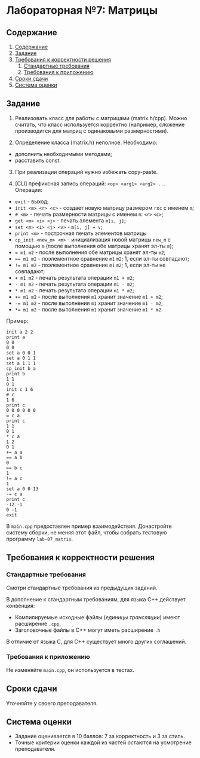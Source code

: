 # Лабораторная №7: Mатрицы

## Содержание
1. [Содержание](#содержание)
1. [Задание](#задание)
1. [Требования к корректности решения](#требования-к-корректности-решения)
   1. [Стандартные требования](#стандартные-требования)
   1. [Требования к приложению](#требования-к-приложению)
1. [Сроки сдачи](#сроки-сдачи)
1. [Система оценки](#система-оценки)

## Задание

1. Реализовать класс для работы с матрицами (matrix.h/cpp).
Можно считать, что класс используется корректно
(например, сложение производится для матриц с одинаковыми размерностями).

2. Определение класса (matrix.h) неполное. Необходимо:
* дополнить необходимыми методами;
* расставить const.

3. При реализации операций нужно избежать copy-paste.

4. [CLI] префиксная запись операций: `<op> <arg1> <arg2> ...` \
Операции:
* `exit` - выход;
* `init <m> <r> <c>` - создает новую матрицу размером `r`x`c` с именем `m`;
* `# <m>` - печать размерности матрицы с именем `m`: `<r>` `<c>`;
* `get <m> <i> <j>` - печать элемента `m[i, j]`;
* `set <m> <i> <j> <v>` - `m[i, j] = v`;
* `print <m>` - построчная печать элементов матрицы
* `cp_init <new_m> <m>` - инициализация новой матрицы `new_m` с помощью `m`
                      (после выполнения обе матрицы хранят эл-ты `m`);
* `= m1 m2` - после выполнения обе матрицы хранят эл-ты `m2`;
* `== m1 m2` - поэлементное сравнение `m1` `m2`; 1, если эл-ты совпадают;
* `!= m1 m2` - поэлементное сравнение `m1` `m2`; 1, если эл-ты не совпадают;
* `+ m1 m2` - печать результата операции `m1 + m2`;
* `- m1 m2` - печать результата операции `m1 - m2`;
* `* m1 m2` - печать результата операции `m1 * m2`;
* `+= m1 m2` - после выполнения `m1` хранит значение `m1 + m2`;
* `-= m1 m2` - после выполнения `m1` хранит значение `m1 - m2`;
* `*= m1 m2` - после выполнения `m1` хранит значение `m1 * m2`.

Пример:

```
init a 2 2
print a
0 0
0 0
set a 0 0 1
set a 0 1 1
set a 1 1 1
cp_init b a
print b
1 1
0 1
init c 1 6
# c
1 6
print c
0 0 0 0 0 0
= c a
print c
1 1
0 1
* c a
1 2
0 1
+= a a
== a b
0
== b c
1
!= a c
1
set a 0 0 13
-= c a
print c
-12 -1
0 -1
exit
```

В `main.cpp` предоставлен пример взаимодействия. Донастройте систему сборки, не меняя этот файл,
чтобы собрать тестовую программу `lab-07_matrix`.

## Требования к корректности решения

### Стандартные требования

Смотри стандартные требования из предыдущих заданий.

В дополнение к стандартным требованиям, для языка C++ действует конвенция:
* Компилируемые исходные файлы (_единицы трансляции_) имеют расширение `.cpp`,
* Заголовочные файлы в C++ могут иметь расширение `.h`

В отличие от языка C, для C++ существует много других соглашений.

### Требования к приложению

Не изменяйте `main.cpp`, он используется в тестах. 

## Сроки сдачи

Уточняйте у своего преподавателя.

## Система оценки

* Задание оценивается в 10 баллов: 7 за корректность и 3 за стиль.
* Точные критерии оценки каждой из частей остаются на усмотрение преподавателя.
